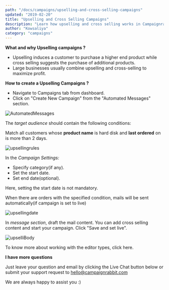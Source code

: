 ```yaml
---
path: "/docs/campaigns/upselling-and-cross-selling-campaigns"
updated: "2019-02-20"
title: "Upselling and Cross Selling Campaigns"
description: "Learn how upselling and cross selling works in Campaignrabbit"
author: "Kowsaliya"
category: "campaigns"
---
```

**What and why Upselling campaigns ?**
* Upselling induces a customer to purchase a higher end product while cross selling suggests the purchase of additional products.
* Large businesses usually combine upselling and cross-selling to maximize profit.

**How to create a Upselling Campaigns ?**
* Navigate to Campaigns tab from dashboard.
* Click on "Create New Campaign" from the "Automated Messages" section.

![AutomatedMessages](https://raw.githubusercontent.com/shreegowtham27/site-1/dev_v2/src/images/docs/campaigns/automated-campaigns/AutomatedMessages.png)

The *target audience* should contain the following conditions:

Match all customers whose **product name** is hard disk and **last ordered** on is more than 2 days.

![upsellingrules](https://raw.githubusercontent.com/shreegowtham27/site-1/dev_v2/src/images/docs/campaigns/automated-campaigns/upsellrules.png)

In the *Campaign Settings:*
* Specify category(if any).
* Set the start date.
* Set end date(optional).

Here, setting the start date is not mandatory.

When there are orders with the specified condition, mails will be sent automatically(if campaign is set to live)

![upsellingdate](https://raw.githubusercontent.com/shreegowtham27/site-1/dev_v2/src/images/docs/campaigns/automated-campaigns/upselldate.png)

In *message section*, draft the mail content.
You can add cross selling content and start your campaign.
Click "Save and set live".

![upselliBody](https://raw.githubusercontent.com/shreegowtham27/site-1/dev_v2/src/images/docs/campaigns/automated-campaigns/upsellbody.png)

To know more about working with the editor types, click <link-text url="https://docs.campaignrabbit.com/campaigns/working-with-editor" target="_blank" rel="noopener">here.</link-text>

**I have more questions**

Just leave your question and email by clicking the Live Chat button below or submit your support request to <hello@campaignrabbit.com>

We are always happy to assist you :)
